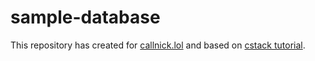 # sample-database

This repository has created for [callnick.lol](https://www.callnick.lol) and based on [cstack tutorial](https://cstack.github.io/db_tutorial/). 
